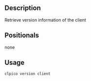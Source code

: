 ## Description

Retrieve version information of the client

## Positionals
none
## Usage

```sh
clpico version client
```
